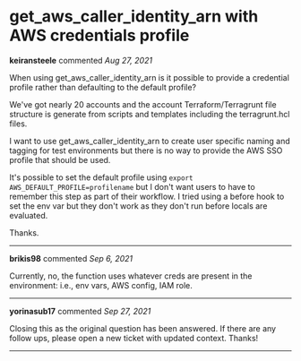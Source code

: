 # get_aws_caller_identity_arn with AWS credentials profile

**keiransteele** commented *Aug 27, 2021*

When using get_aws_caller_identity_arn is it possible to provide a credential profile rather than defaulting to the default profile?

We've got nearly 20 accounts and the account Terraform/Terragrunt file structure is generate from scripts and templates including the terragrunt.hcl files.

I want to use get_aws_caller_identity_arn to create user specific naming and tagging for test environments but there is no way to provide the AWS SSO profile that should be used.

It's possible to set the default profile using ```export AWS_DEFAULT_PROFILE=profilename``` but I don't want users to have to remember this step as part of their workflow. I tried using a before hook to set the env var but they don't work as they don't run before locals are evaluated.

Thanks.
<br />
***


**brikis98** commented *Sep 6, 2021*

Currently, no, the function uses whatever creds are present in the environment: i.e., env vars, AWS config, IAM role.
***

**yorinasub17** commented *Sep 27, 2021*

Closing this as the original question has been answered. If there are any follow ups, please open a new ticket with updated context. Thanks!
***

